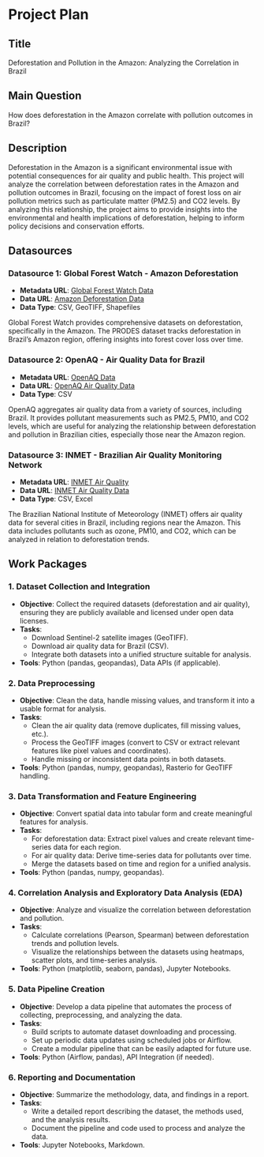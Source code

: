 # Project Plan

## Title
Deforestation and Pollution in the Amazon: Analyzing the Correlation in Brazil

## Main Question
How does deforestation in the Amazon correlate with pollution outcomes in Brazil?

## Description
Deforestation in the Amazon is a significant environmental issue with potential consequences for air quality and public health. This project will analyze the correlation between deforestation rates in the Amazon and pollution outcomes in Brazil, focusing on the impact of forest loss on air pollution metrics such as particulate matter (PM2.5) and CO2 levels. By analyzing this relationship, the project aims to provide insights into the environmental and health implications of deforestation, helping to inform policy decisions and conservation efforts.

## Datasources

### Datasource 1: Global Forest Watch - Amazon Deforestation
- **Metadata URL**: [Global Forest Watch Data](https://data.globalforestwatch.org/)
- **Data URL**: [Amazon Deforestation Data]([https://data.globalforestwatch.org/datasets/prodes-deforestation-in-brazil-legal-amazon](https://data.globalforestwatch.org/datasets/gfw::sad-alerts/about))
- **Data Type**: CSV, GeoTIFF, Shapefiles

Global Forest Watch provides comprehensive datasets on deforestation, specifically in the Amazon. The PRODES dataset tracks deforestation in Brazil’s Amazon region, offering insights into forest cover loss over time.

### Datasource 2: OpenAQ - Air Quality Data for Brazil
- **Metadata URL**: [OpenAQ Data](https://openaq.org/#/locations)
- **Data URL**: [OpenAQ Air Quality Data](https://openaq.org/#/locations)
- **Data Type**: CSV

OpenAQ aggregates air quality data from a variety of sources, including Brazil. It provides pollutant measurements such as PM2.5, PM10, and CO2 levels, which are useful for analyzing the relationship between deforestation and pollution in Brazilian cities, especially those near the Amazon region.

### Datasource 3: INMET - Brazilian Air Quality Monitoring Network
- **Metadata URL**: [INMET Air Quality](http://www.inmet.gov.br/portal/)
- **Data URL**: [INMET Air Quality Data](http://www.inmet.gov.br/portal/)
- **Data Type**: CSV, Excel

The Brazilian National Institute of Meteorology (INMET) offers air quality data for several cities in Brazil, including regions near the Amazon. This data includes pollutants such as ozone, PM10, and CO2, which can be analyzed in relation to deforestation trends.

## Work Packages

### 1. Dataset Collection and Integration
- **Objective**: Collect the required datasets (deforestation and air quality), ensuring they are publicly available and licensed under open data licenses.
- **Tasks**:
  - Download Sentinel-2 satellite images (GeoTIFF).
  - Download air quality data for Brazil (CSV).
  - Integrate both datasets into a unified structure suitable for analysis.
- **Tools**: Python (pandas, geopandas), Data APIs (if applicable).

### 2. Data Preprocessing
- **Objective**: Clean the data, handle missing values, and transform it into a usable format for analysis.
- **Tasks**:
  - Clean the air quality data (remove duplicates, fill missing values, etc.).
  - Process the GeoTIFF images (convert to CSV or extract relevant features like pixel values and coordinates).
  - Handle missing or inconsistent data points in both datasets.
- **Tools**: Python (pandas, numpy, geopandas), Rasterio for GeoTIFF handling.

### 3. Data Transformation and Feature Engineering
- **Objective**: Convert spatial data into tabular form and create meaningful features for analysis.
- **Tasks**:
  - For deforestation data: Extract pixel values and create relevant time-series data for each region.
  - For air quality data: Derive time-series data for pollutants over time.
  - Merge the datasets based on time and region for a unified analysis.
- **Tools**: Python (pandas, numpy, geopandas).

### 4. Correlation Analysis and Exploratory Data Analysis (EDA)
- **Objective**: Analyze and visualize the correlation between deforestation and pollution.
- **Tasks**:
  - Calculate correlations (Pearson, Spearman) between deforestation trends and pollution levels.
  - Visualize the relationships between the datasets using heatmaps, scatter plots, and time-series analysis.
- **Tools**: Python (matplotlib, seaborn, pandas), Jupyter Notebooks.

### 5. Data Pipeline Creation
- **Objective**: Develop a data pipeline that automates the process of collecting, preprocessing, and analyzing the data.
- **Tasks**:
  - Build scripts to automate dataset downloading and processing.
  - Set up periodic data updates using scheduled jobs or Airflow.
  - Create a modular pipeline that can be easily adapted for future use.
- **Tools**: Python (Airflow, pandas), API Integration (if needed).

### 6. Reporting and Documentation
- **Objective**: Summarize the methodology, data, and findings in a report.
- **Tasks**:
  - Write a detailed report describing the dataset, the methods used, and the analysis results.
  - Document the pipeline and code used to process and analyze the data.
- **Tools**: Jupyter Notebooks, Markdown.

